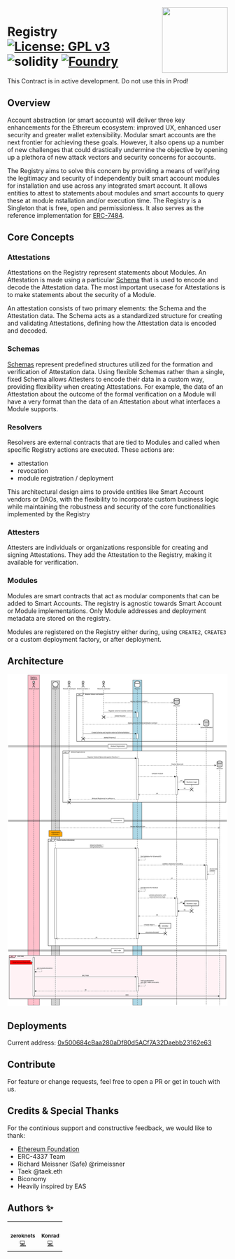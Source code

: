 <img align="right" width="150" height="150" top="100" src="https://docs-9d8fk274h-rhinestone.vercel.app/_next/image?url=%2F_next%2Fstatic%2Fmedia%2Frhinestone.d2796f13.png&w=2048&q=75">

# Registry [![License: GPL v3](https://img.shields.io/badge/License-GPLv3-blue.svg)](https://www.gnu.org/licenses/gpl-3.0) ![solidity](https://img.shields.io/badge/solidity-^0.8.22-lightgrey) [![Foundry][foundry-badge]][foundry]

[foundry]: https://getfoundry.sh
[foundry-badge]: https://img.shields.io/badge/Built%20with-Foundry-FFDB1C.svg

This Contract is in active development. Do not use this in Prod!

## Overview

Account abstraction (or smart accounts) will deliver three key enhancements for the Ethereum ecosystem:
improved UX, enhanced user security and greater wallet extensibility. Modular smart accounts are the next
frontier for achieving these goals. However, it also opens up a number of new challenges that
could drastically undermine the objective by opening up a plethora of new attack vectors and security concerns for accounts.

The Registry aims to solve this concern by providing a means of verifying the legitimacy and
security of independently built smart account modules for installation and use across any integrated
smart account. It allows entities to attest to statements about modules and smart accounts to query these at module nstallation and/or execution time. The Registry is a Singleton that is free, open and permissionless. It also serves as the reference implementation for [ERC-7484](https://eips.ethereum.org/EIPS/eip-7484).

## Core Concepts

### Attestations

Attestations on the Registry represent statements about Modules. An Attestation is made using a particular [Schema](./Schemas.md) that is used to encode and decode the Attestation data. The most important usecase for Attestations is to make statements about the security of a Module.

An attestation consists of two primary elements: the Schema and the
Attestation data. The Schema acts as a standardized structure for
creating and validating Attestations, defining how the Attestation data is encoded and decoded.

### Schemas

[Schemas](./docs/Schema.md) represent predefined structures utilized for the formation and
verification of Attestation data. Using flexible Schemas rather than a single, fixed Schema allows Attesters to encode their data in a custom way, providing flexibility when creating Attestations. For example, the data of an Attestation about the outcome of the formal verification on a Module will have a very format than the data of an Attestation about what interfaces a Module supports.

### Resolvers

Resolvers are external contracts that are tied to Modules and called when specific Registry actions are executed. These actions are:

- attestation
- revocation
- module registration / deployment

This architectural design aims to provide entities like Smart Account vendors or DAOs, with the
flexibility to incorporate custom business logic while maintaining the
robustness and security of the core functionalities implemented by the Registry

### Attesters

Attesters are individuals or organizations responsible for
creating and signing Attestations. They add the Attestation to the
Registry, making it available for verification.

### Modules

Modules are smart contracts that act as modular components that can be added to Smart Accounts.
The registry is agnostic towards Smart Account or Module implementations. Only Module addresses and
deployment metadata are stored on the registry.

Modules are registered on the Registry either during, using `CREATE2`, `CREATE3` or a custom deployment factory, or after deployment.

## Architecture

![Sequence Diagram](./public/docs/all.svg)

## Deployments

Current address: [0x500684cBaa280aDf80d5ACf7A32Daebb23162e63](https://blockscan.com/address/0x500684cBaa280aDf80d5ACf7A32Daebb23162e63)

## Contribute

For feature or change requests, feel free to open a PR or get in touch with us.

## Credits & Special Thanks

For the continious support and constructive feedback, we would like to thank:

- [Ethereum Foundation](https://erc4337.mirror.xyz/hRn_41cef8oKn44ZncN9pXvY3VID6LZOtpLlktXYtmA)
- ERC-4337 Team
- Richard Meissner (Safe) @rimeissner
- Taek @taek.eth
- Biconomy
- Heavily inspired by EAS

## Authors ✨

<!-- ALL-CONTRIBUTORS-LIST:START - Do not remove or modify this section -->
<!-- prettier-ignore-start -->
<!-- markdownlint-disable -->
<table>
  <tr>
    <td align="center"><a href="http://twitter.com/zeroknotsETH/"><img src="https://pbs.twimg.com/profile_images/1639062011387715590/bNmZ5Gpf_400x400.jpg" width="100px;" alt=""/><br /><sub><b>zeroknots</b></sub></a><br /><a href="https://github.com/rhinestonewtf/registry/commits?author=zeroknots" title="Code">💻</a></td>
    <td align="center"><a href="https://twitter.com/abstractooor"><img src="https://avatars.githubusercontent.com/u/26718079" width="100px;" alt=""/><br /><sub><b>Konrad</b></sub></a><br /><a href="https://github.com/rhinestonewtf/registry/commits?author=kopy-kat" title="Code">💻</a> </td>
    
  </tr>
</table>

